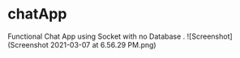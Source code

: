 # chatApp
Functional Chat App using Socket with no Database .
![Screenshot](Screenshot 2021-03-07 at 6.56.29 PM.png)
